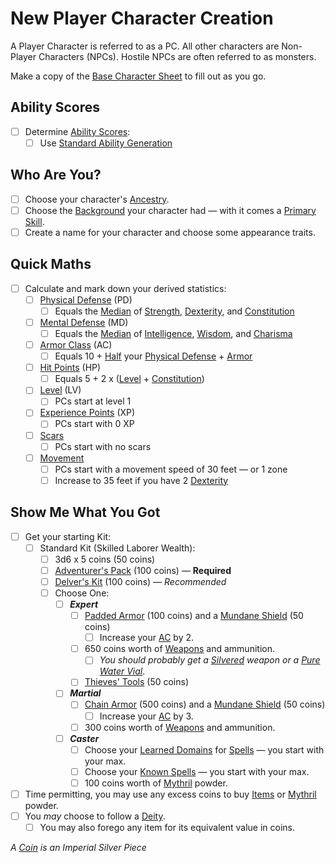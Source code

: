# New Player Character Creation

A Player Character is referred to as a PC. All other characters are Non-Player Characters (NPCs). Hostile NPCs are often referred to as monsters.

Make a copy of the [Base Character Sheet](Base%20Character%20Sheet.md) to fill out as you go.

## Ability Scores

- [ ] Determine [Ability Scores](../Player%20Characters/The%20Ability%20Scores/Ability%20Scores.md):
	- [ ] Use [Standard Ability Generation](Standard%20Ability%20Generation.md)

## Who Are You?

- [ ] Choose your character's [Ancestry](../Player%20Characters/Ancenstries/Ancestry.md).
- [ ] Choose the [Background](../Player%20Characters/Backgrounds/Background.md) your character had — with it comes a [Primary Skill](../Player%20Characters/Backgrounds/Primary%20Skill.md).
- [ ] Create a name for your character and choose some appearance traits.

## Quick Maths

- [ ] Calculate and mark down your derived statistics:
	- [ ] [Physical Defense](../Player%20Characters/Derived%20Statistics/Physical%20Defense.md) (PD)
		- [ ] Equals the [Median](../Game%20Procedures/Core%20Procedures/Half.md#Median) of [Strength](../Player%20Characters/The%20Ability%20Scores/Strength.md), [Dexterity](../Player%20Characters/The%20Ability%20Scores/Dexterity.md), and [Constitution](../Player%20Characters/The%20Ability%20Scores/Constitution.md)
	- [ ] [Mental Defense](../Player%20Characters/Derived%20Statistics/Mental%20Defense.md) (MD)
		- [ ] Equals the [Median](../Game%20Procedures/Core%20Procedures/Half.md#Median) of [Intelligence](../Player%20Characters/The%20Ability%20Scores/Intelligence.md), [Wisdom](../Player%20Characters/The%20Ability%20Scores/Wisdom.md), and [Charisma](../Player%20Characters/The%20Ability%20Scores/Charisma.md)
	- [ ] [Armor Class](../Player%20Characters/Derived%20Statistics/Armor%20Class.md) (AC)
		- [ ] Equals 10 + [Half](../Game%20Procedures/Core%20Procedures/Half.md) your [Physical Defense](../Player%20Characters/Derived%20Statistics/Physical%20Defense.md) + [Armor](../Items%20and%20Gear/Armor/Armor.md)
	- [ ] [Hit Points](../Player%20Characters/Derived%20Statistics/Hit%20Points.md) (HP)
		- [ ] Equals 5 + 2 x ([Level](../Player%20Characters/Progression/Level.md) + [Constitution](../Player%20Characters/The%20Ability%20Scores/Constitution.md))
	- [ ] [Level](../Player%20Characters/Progression/Level.md) (LV)
		- [ ] PCs start at level 1
	- [ ] [Experience Points](../Player%20Characters/Progression/Experience%20Points.md) (XP)
		- [ ] PCs start with 0 XP
	- [ ] [Scars](../Player%20Characters/Progression/Scars.md)
		- [ ] PCs start with no scars
	- [ ] [Movement](../Game%20Procedures/Combat/Movement.md)
		- [ ] PCs start with a movement speed of 30 feet — or 1 zone
		- [ ] Increase to 35 feet if you have 2 [Dexterity](../Player%20Characters/The%20Ability%20Scores/Dexterity.md)

## Show Me What You Got

- [ ] Get your starting Kit:
	- [ ] Standard Kit (Skilled Laborer Wealth):
		- [ ] 3d6 x 5 coins (50 coins)
		- [ ] [Adventurer's Pack](../Items%20and%20Gear/Gear/100%20Coins/Adventurer's%20Pack.md) (100 coins) — **Required**
		- [ ] [Delver's Kit](../Items%20and%20Gear/Gear/Delver's%20Kit.md) (100 coins) — *Recommended*
		- [ ] Choose One:
			- [ ] ***Expert***
				- [ ] [Padded Armor](../Items%20and%20Gear/Armor/Mundane%20Armor/Padded%20Armor.md) (100 coins) and a [Mundane Shield](../Items%20and%20Gear/Armor/Mundane%20Armor/Mundane%20Shield.md) (50 coins)
					- [ ] Increase your [AC](../Player%20Characters/Derived%20Statistics/Armor%20Class.md) by 2.
				- [ ] 650 coins worth of [Weapons](../Items%20and%20Gear/Weapons/Weapons.md) and ammunition.
					- [ ] *You should probably get a [Silvered](../Items%20and%20Gear/Material%20Properties/Silvered%20Property.md) weapon or a [Pure Water Vial](../Items%20and%20Gear/Gear/250%20Coins/Pure%20Water%20Vial.md)*.
				- [ ] [Thieves' Tools](../Items%20and%20Gear/Gear/50%20Coins/Thieves'%20Tools.md) (50 coins)
			- [ ] ***Martial***
				- [ ] [Chain Armor](../Items%20and%20Gear/Armor/Mundane%20Armor/Chain%20Armor.md) (500 coins) and a [Mundane Shield](../Items%20and%20Gear/Armor/Mundane%20Armor/Mundane%20Shield.md) (50 coins)
					- [ ] Increase your [AC](../Player%20Characters/Derived%20Statistics/Armor%20Class.md) by 3.
				- [ ] 300 coins worth of [Weapons](../Items%20and%20Gear/Weapons/Weapons.md) and ammunition.
			- [ ] ***Caster***
				- [ ] Choose your [Learned Domains](../Magic/Spellcasting/Spell%20Learning/Learned%20Domains.md) for [Spells](../Magic/Spells.md) — you start with your max.
				- [ ] Choose your [Known Spells](../Magic/Spellcasting/Spell%20Learning/Known%20Spells.md) — you start with your max.
				- [ ] 100 coins worth of [Mythril](../Magic/Spellcasting/Mythril.md) powder.
- [ ] Time permitting, you may use any excess coins to buy [Items](../Items%20and%20Gear/Items.md) or [Mythril](../Magic/Spellcasting/Mythril.md) powder.
- [ ] You *may* choose to follow a [Deity](../Magic/Deities.md).
	- [ ] You may also forego any item for its equivalent value in coins.

*A [Coin](../Resources%20for%20GMs/Economy/Coins.md) is an Imperial Silver Piece*
